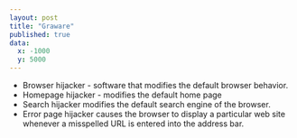 ```yaml
---
layout: post
title: "Graware"
published: true
data:
  x: -1000
  y: 5000
---
```


+ Browser hijacker - software that modifies the default browser behavior. 
+ Homepage hijacker - modifies the default home page 
+ Search hijacker modifies the default search engine of the browser.
+ Error page hijacker causes the browser to display a particular web site whenever a misspelled URL is entered into the address bar. 
